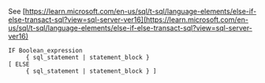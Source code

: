 See [https://learn.microsoft.com/en-us/sql/t-sql/language-elements/else-if-else-transact-sql?view=sql-server-ver16](https://learn.microsoft.com/en-us/sql/t-sql/language-elements/else-if-else-transact-sql?view=sql-server-ver16)
```
IF Boolean_expression   
     { sql_statement | statement_block }   
[ ELSE   
     { sql_statement | statement_block } ]
```
